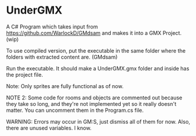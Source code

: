 # UnderGMX
A C# Program which takes input from https://github.com/WarlockD/GMdsam and makes it into a GMX Project. (wip)

To use compiled version, put the executable in the same folder where the folders with extracted content are. (GMdsam)

Run the executable. It should make a UnderGMX.gmx folder and inside has the project file.

Note: Only sprites are fully functional as of now.

NOTE 2: Some code for rooms and objects are commented out because they take so long, and they're not implemented yet so it really doesn't matter. You can uncomment them in the Program.cs file.

WARNING: Errors may occur in GM:S, just dismiss all of them for now. Also, there are unused variables. I know.

